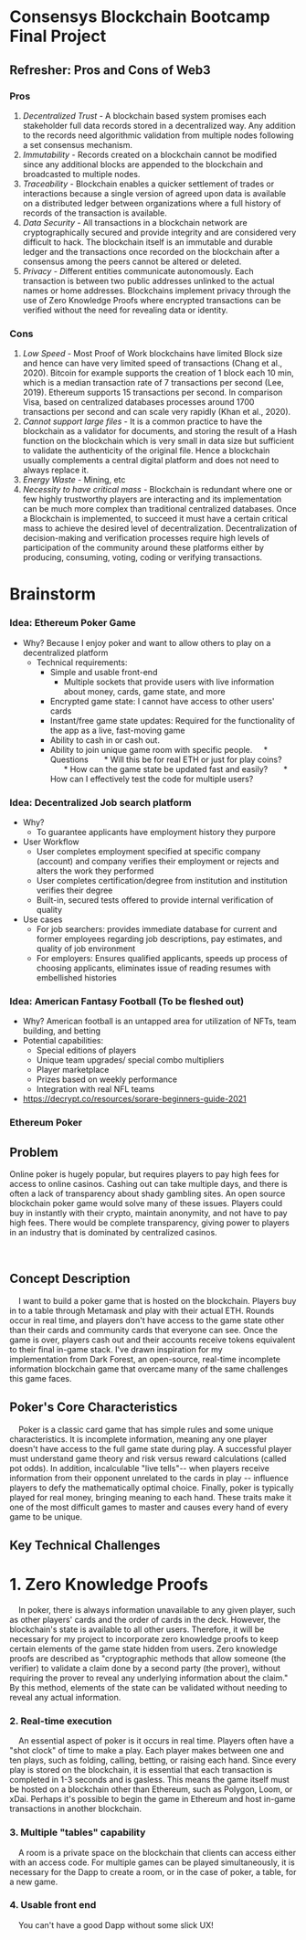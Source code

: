 # Consensys Blockchain Bootcamp Final Project

## Refresher: Pros and Cons of Web3

### Pros

1. *Decentralized Trust* - A blockchain based system promises each stakeholder full data records stored in a decentralized way. Any addition to the records need algorithmic validation from multiple nodes following a set consensus mechanism.
2. *Immutability -* Records created on a blockchain cannot be modified since any additional blocks are appended to the blockchain and broadcasted to multiple nodes.
3. *Traceability -* Blockchain enables a quicker settlement of trades or interactions because a single version of agreed upon data is available on a distributed ledger between organizations where a full history of records of the transaction is available.
4. *Data Security -* All transactions in a blockchain network are cryptographically secured and provide integrity and are considered very difficult to hack. The blockchain itself is an immutable and durable ledger and the transactions once recorded on the blockchain after a consensus among the peers cannot be altered or deleted.
5. *Privacy - D*ifferent entities communicate autonomously. Each transaction is between two public addresses unlinked to the actual names or home addresses. Blockchains implement privacy through the use of Zero Knowledge Proofs where encrypted transactions can be verified without the need for revealing data or identity.

### Cons

1. *Low Speed* -  Most Proof of Work blockchains have limited Block size and hence can have very limited speed of transactions (Chang et al., 2020). Bitcoin for example supports the creation of 1 block each 10 min, which is a median transaction rate of 7 transactions per second (Lee, 2019). Ethereum supports 15 transactions per second. In comparison Visa, based on centralized databases processes around 1700 transactions per second and can scale very rapidly (Khan et al., 2020).
2. *Cannot support large files* - It is a common practice to have the blockchain as a validator for documents, and storing the result of a Hash function on the blockchain which is very small in data size but sufficient to validate the authenticity of the original file. Hence a blockchain usually complements a central digital platform and does not need to always replace it.
3. *Energy Waste* - Mining, etc
4. *Necessity to have critical mass -* Blockchain is redundant where one or few highly trustworthy players are interacting and its implementation can be much more complex than traditional centralized databases. Once a Blockchain is implemented, to succeed it must have a certain critical mass to achieve the desired level of decentralization. Decentralization of decision-making and verification processes require high levels of participation of the community around these platforms either by producing, consuming, voting, coding or verifying transactions.

# Brainstorm

### Idea: Ethereum Poker Game
* Why? Because I enjoy poker and want to allow others to play on a decentralized platform
   * Technical requirements:
      * Simple and usable front-end
         * Multiple sockets that provide users with live information about money, cards, game state, and more
      * Encrypted game state: I cannot have access to other users' cards
      * Instant/free game state updates: Required for the functionality of the app as a live, fast-moving game
      * Ability to cash in or cash out.
      * Ability to join unique game room with specific people.
    *  Questions
      * Will this be for real ETH or just for play coins? 
      * How can the game state be updated fast and easily?
      * How can I effectively test the code for multiple users?

### Idea: Decentralized Job search platform
   * Why?
      * To guarantee applicants have employment history they purpore
   * User Workflow
      * User completes employment specified at specific company (account) and company verifies their employment or rejects and alters the work they performed
      * User completes certification/degree from institution and institution verifies their degree
      * Built-in, secured tests offered to provide internal verification of quality
   * Use cases
      * For job searchers: provides immediate database for current and former employees regarding job descriptions, pay estimates, and quality of job environment
      * For employers: Ensures qualified applicants, speeds up process of choosing applicants, eliminates issue of reading resumes with embellished histories

### Idea: American Fantasy Football (To be fleshed out)
   * Why? American football is an untapped area for utilization of NFTs, team building, and betting
   * Potential capabilities:
      * Special editions of players
      * Unique team upgrades/ special combo multipliers
      * Player marketplace
      * Prizes based on weekly performance
      * Integration with real NFL teams
   * https://decrypt.co/resources/sorare-beginners-guide-2021

### Ethereum Poker



## Problem



Online poker is hugely popular, but requires players to pay high fees for access to online casinos. Cashing out can take multiple days, and there is often a lack of transparency about shady gambling sites. An open source blockchain poker game would solve many of these issues. Players could buy in instantly with their crypto, maintain anonymity, and not have to pay high fees. There would be complete transparency, giving power to players in an industry that is dominated by centralized casinos.

 

## Concept Description



    I want to build a poker game that is hosted on the blockchain. Players buy in to a table through Metamask and play with their actual ETH. Rounds occur in real time, and players don't have access to the game state other than their cards and community cards that everyone can see. Once the game is over, players cash out and their accounts receive tokens equivalent to their final in-game stack. I've drawn inspiration for my implementation from Dark Forest, an open-source, real-time incomplete information blockchain game that overcame many of the same challenges this game faces.



## Poker's Core Characteristics

    Poker is a classic card game that has simple rules and some unique characteristics. It is incomplete information, meaning any one player doesn't have access to the full game state during play. A successful player must understand game theory and risk versus reward calculations (called pot odds). In addition, incalculable "live tells"-- when players receive information from their opponent unrelated to the cards in play -- influence players to defy the mathematically optimal choice. Finally, poker is typically played for real money, bringing meaning to each hand. These traits make it one of the most difficult games to master and causes every hand of every game to be unique. 



## Key Technical Challenges



# 1. Zero Knowledge Proofs

    In poker, there is always information unavailable to any given player, such as other players' cards and the order of cards in the deck. However, the blockchain's state is available to all other users. Therefore, it will be necessary for my project to incorporate zero knowledge proofs to keep certain elements of the game state hidden from users. Zero knowledge proofs are described as "cryptographic methods that allow someone (the verifier) to validate a claim done by a second party (the prover), without requiring the prover to reveal any underlying information about the claim." By this method, elements of the state can be validated without needing to reveal any actual information.



### 2. Real-time execution

    An essential aspect of poker is it occurs in real time. Players often have a "shot clock" of time to make a play. Each player makes between one and ten plays, such as folding, calling, betting, or raising each hand. Since every play is stored on the blockchain, it is essential that each transaction is completed in 1-3 seconds and is gasless. This means the game itself must be hosted on a blockchain other than Ethereum, such as Polygon, Loom, or xDai. Perhaps it's possible to begin the game in Ethereum and host in-game transactions in another blockchain.



### 3. Multiple "tables" capability

    A room is a private space on the blockchain that clients can access either with an access code. For multiple games can be played simultaneously, it is necessary for the Dapp to create a room, or in the case of poker, a table, for a new game.



### 4. Usable front end

    You can't have a good Dapp without some slick UX!
